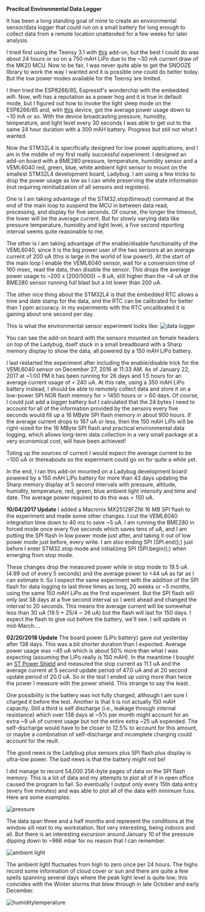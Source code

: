 **Practical Environmental Data Logger**

It has been a long standing goal of mine to create an environmental sensor/data logger that could run on a small battery for long enough to collect data from a remote location unattended for a few weeks for later analysis.

I tried first using the Teensy 3.1 with [this](https://www.tindie.com/products/onehorse/m41t62-real-time-clock-add-on-for-teensy-3x/?pt=full_prod_search) add-on, but the best I could do was about 24 hours or so on a 750 mAH LiPo due to the ~30 mA current draw of the MK20 MCU. Now to be fair, I was never quite able to get the SNOOZE library to work the way I wanted and it is possible one could do better today. But the low power modes available for the Teensy are limited.

I then tried the ESP8266/85, Espressif's wonderchip with the embedded wifi. Now, wifi has a reputation as a power hog and it is true in default mode, but I figured out how to invoke the light sleep mode on the ESP8266/85 and, with [this](https://www.tindie.com/products/onehorse/esp8285-development-board/?pt=full_prod_search) device, got the average power usage down to ~10 mA or so. With the device broadcasting pressure, humidity, temperature, and light level every 30 seconds I was able to get out to the same 24 hour duration with a 300 mAH battery. Progress but still not what I wanted.

Now the STM32L4 is specifically designed for low power applications, and I am in the middle of my first really successful experiment. I designed an add-on board with a BME280 pressure, temperature, humidity sensor and a VEML6040 red, green, blue, white ambient light sensor to mount on the smallest STM32L4 development board, Ladybug. I am using a few tricks to drop the power usage as low as I can while preserving the state information (not requiring reinitialization of all sensors and registers).

One is I am taking advantage of the STM32.stop(timeout) command at the end of the main loop to suspend the MCU in between data read, processing, and display for five seconds. Of course, the longer the timeout, the lower will be the average current. But for slowly varying data like pressure temperature, humidity and light level, a five second reporting interval seems quite reasonable to me.

The other is I am taking advantage of the enable/disable functionality of the VEML6040, since it is the big power user of the two sensors at an average current of 200 uA (this is large in the world of low power!). At the start of the main loop I enable the VEML6040 sensor, wait for a conversion time of 160 msec, read the data, then disable the sensor. This drops the average power usage to ~200 x (200/5000) ~ 8 uA, still higher than the ~4 uA of the BME280 sensor running full blast but a lot lower than 200 uA.

The other nice thing about the STM32L4 is that the embedded RTC allows a time and date stamp for the data, and the RTC can be calibrated for better than 1 ppm accuracy. In my experiments with the RTC uncalibrated it is gaining about one second per day.

This is what the environmental sensor experiment looks like:
![data logger](https://cdn.hackaday.io/images/996711484502329867.jpg)

You can see the add-on board with the sensors mounted on female headers on top of the Ladybug, itself stuck in a small breadboard with a Sharp memory display to show the data, all powered by a 150 mAH LiPo battery.

I last restarted the experiment after including the enable/disable trick for the VEML6040 sensor on December 27, 2016 at 11:33 AM. As of January 22, 2017 at ~1:00 PM it has been running for 26 days and 1.5 hours for an average current usage of < 240 uA. At this rate, using a 350 mAH LiPo battery instead, I should be able to remotely collect data and store it on a low-power SPI NOR flash memory for > 1450 hours or > 60 days. Of course, I could just add a bigger battery but I calculated that the 24 bytes I need to account for all of the information provided by the sensors every five seconds would fill up a 16 MByte SPI flash memory in about 900 hours. If the average current drops to 167 uA or less, then the 150 mAH LiPo will be right-sized for the 16 MByte SPI flash and practical environmental data logging, which allows long-term data collection in a very small package at a very economical cost, will have been achieved!

Toting up the sources of current I would expect the average current to be ~100 uA or thereabouts so the experiment could go on for quite a while yet. 

In the end, I ran this add-on mounted on a Ladybug development board powered by a 150 mAH LiPo battery for more than 43 days updating the Sharp memory display at 5 second intervals with pressure, altitude, humidity, temperature, red, green, blue ambient light intensity and time and date. The average power required to do this was < 150 uA.

**10/04/2017 Update** I added a Macronix MX25128FZNI 16 MB SPI flash to the experiment and made some other changes. I cut the VEML6040 integration time down to 40 ms to save ~5 uA. I am running the BME280 in forced mode once every five seconds which saves tens of uA, and I am putting the SPI flash in low power mode just after, and taking it out of low power mode just before, every write. I am also ending SPI (SPI.end();) just before I enter STM32.stop mode and initializing SPI (SPI.begin();) when emerging from stop mode.

These changes drop the measured power while in stop mode to 19.5 uA (4.99 out of every 5 seconds) and the average power to <44 uA as far as I can estimate it. So I expect the same experiment with the addition of the SPI flash for data logging to last three times as long, 20 weeks or ~5 months, using the same 150 mAH LiPo as the first experiment. But the SPI flash will only last 38 days at a five second interval so I went ahead and changed the interval to 20 seconds. This means the average current will be somewhat less than 30 uA (19.5 + 25/4 ~ 26 uA) but the flash will last for 150 days. I expect the flash to give out before the battery, we'll see. I will update in mid-March....

**02/20/2018 Update** The board power (LiPo battery) gave out yesterday after 138 days. This was a bit shorter duration than I expected. Average power usage was ~45 uA which is about 50% more than what I was expecting (assuming the LiPo really is 150 mAH). In the meantime I bought an [ST Power Shield](http://www.st.com/en/evaluation-tools/x-nucleo-lpm01a.html) and measured the stop current as 11.1 uA and the average current at 5 second update period of 47.0 uA and at 20 second update period of 20.0 uA. So in the test I ended up using more than twice the power I measure with the power shield. This strange to say the least.

One possibility is the battery was not fully charged, although I am sure I charged it before the test. Another is that it is not actually 150 mAH capacity. Still a third is self discharge (i.e., leakage through internal resistance)  which over 138 days at ~5% per month might account for an extra ~9 uA of current usage but not the entire extra ~25 uA expended. The self-discharge would have to be closer to 12.5% to account for this amount, or maybe a combination of self-discharge and incomplete charging could account for the reult.

The good news is the Ladybug plus sensors plus SPI flash plus display is ultra-low  power. The bad news is that the battery might not be!

I did manage to record 54,000 256-byte pages of data on the SPI flash memory. This is a lot of data and my attempts to plot all of it in open office caused the program to fail. So eventually I output only every 15th data entry (every five minutes) and was able to plot all of the data with minimum fuss. Here are some examples:

![pressure](https://user-images.githubusercontent.com/6698410/36453199-1dbb784e-164c-11e8-9376-e7e15f8d78f4.jpg)

The data span three and a half months and represent the conditions at the window sill next to my workstation. Not very interesting, being indoors and all. But there is an interesting excursion around January 10 of the pressure dipping down to ~966 mbar for no reason that I can remember.

![ambient light](https://user-images.githubusercontent.com/6698410/36453192-1550725e-164c-11e8-8490-e4f70b0aafe7.jpg)

The ambient light fluctuates from high to zero once per 24 hours. The highs record some information of cloud cover or sun and there are quite a few spells spanning several days where the peak light level is quite low; this coincides with the Winter storms that blew through in late October and early December.

![humiditytemperature](https://user-images.githubusercontent.com/6698410/36453165-f962f512-164b-11e8-8401-b9694f05e70d.jpg)
